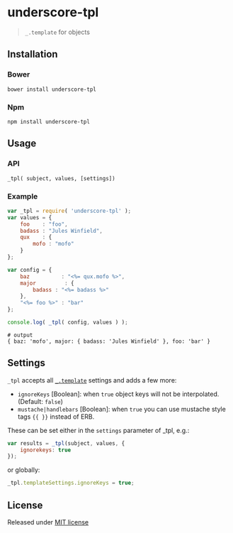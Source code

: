 # underscore-tpl

> `_.template` for objects

## Installation

### Bower

```shell
bower install underscore-tpl
```

### Npm

```shell
npm install underscore-tpl
```

## Usage

### API

```
_tpl( subject, values, [settings])
```

### Example

```js
var _tpl = require( 'underscore-tpl' );
var values = {
    foo    : "foo",
    badass : "Jules Winfield",
    qux    : {
        mofo : "mofo"
    }
};

var config = {
    baz          : "<%= qux.mofo %>",
    major         : {
        badass : "<%= badass %>"
    },
    "<%= foo %>" : "bar"
};

console.log( _tpl( config, values ) );
```
```shell
# output
{ baz: 'mofo', major: { badass: 'Jules Winfield' }, foo: 'bar' }
```

## Settings

`_tpl` accepts all [`_.template`](http://lodash.com/docs#templateSettings) settings and adds a few more:

* `ignoreKeys` [Boolean]: when `true` object keys will not be interpolated. (Default: `false`)
* `mustache|handlebars` [Boolean]: when `true` you can use mustache style tags `{{ }}` instead of ERB.

These can be set either in the `settings` parameter of _tpl, e.g.:

```js
var results = _tpl(subject, values, {
    ignorekeys: true
});
```

or globally:

```js
_tpl.templateSettings.ignoreKeys = true;
```


## License

Released under [MIT license](LICENSE-MIT)